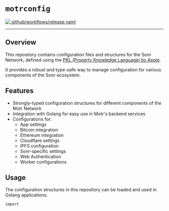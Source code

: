 # `motrconfig`

[![.github/workflows/release.yaml](https://github.com/onsonr/pkl/actions/workflows/release.yaml/badge.svg)](https://github.com/onsonr/pkl/actions/workflows/release.yaml)

---

## Overview

This repository contains configuration files and structures for the Sonr Network,
defined using the [PKL (Property Knowledge Language) by Apple](https://pkl-lang.org).

It provides a robust and type-safe way to manage configuration for various
components of the Sonr ecosystem.

## Features

- Strongly-typed configuration structures for different components of the Motr Network
- Integration with Golang for easy use in Motr's backend services
- Configurations for:
  - App settings
  - Bitcoin integration
  - Ethereum integration
  - Cloudflare settings
  - IPFS configuration
  - Sonr-specific settings
  - Web Authentication
  - Worker configurations

## Usage

The configuration structures in this repository can be loaded
and used in Golang applications.

```pkl
import

```
